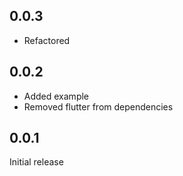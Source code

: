 ## 0.0.3

* Refactored

## 0.0.2

* Added example
* Removed flutter from dependencies

## 0.0.1

Initial release
